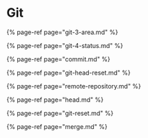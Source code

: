 # Git

{% page-ref page="git-3-area.md" %}

{% page-ref page="git-4-status.md" %}

{% page-ref page="commit.md" %}

{% page-ref page="git-head-reset.md" %}

{% page-ref page="remote-repository.md" %}

{% page-ref page="head.md" %}

{% page-ref page="git-reset.md" %}

{% page-ref page="merge.md" %}



